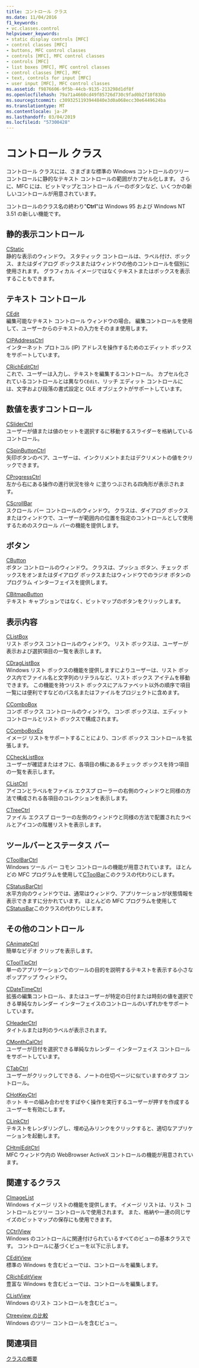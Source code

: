 ```yaml
---
title: コントロール クラス
ms.date: 11/04/2016
f1_keywords:
- vc.classes.control
helpviewer_keywords:
- static display controls [MFC]
- control classes [MFC]
- buttons, MFC control classes
- controls [MFC], MFC control classes
- controls [MFC]
- list boxes [MFC], MFC control classes
- control classes [MFC], MFC
- text, controls for input [MFC]
- user input [MFC], MFC control classes
ms.assetid: f9876606-9f5b-44cb-9135-213298d1df8f
ms.openlocfilehash: 79a71a4660cd49f85726d730c9fad0b2f10f83bb
ms.sourcegitcommit: c3093251193944840e3d0a068ecc30e6449624ba
ms.translationtype: MT
ms.contentlocale: ja-JP
ms.lasthandoff: 03/04/2019
ms.locfileid: "57300428"
---
```

# <a name="control-classes"></a>コントロール クラス

コントロール クラスには、さまざまな標準の Windows コントロールのツリー コントロールに静的なテキスト コントロールの範囲がカプセル化します。 さらに、MFC には、ビットマップとコントロール バーのボタンなど、いくつかの新しいコントロールが用意されています。

コントロールのクラス名の終わり"**Ctrl**"は Windows 95 および Windows NT 3.51 の新しい機能です。

## <a name="static-display-controls"></a>静的表示コントロール

[CStatic](../mfc/reference/cstatic-class.md)<br/>
静的な表示のウィンドウ。 スタティック コントロールは、ラベル付け、ボックス、またはダイアログ ボックスまたはウィンドウの他のコントロールを個別に使用されます。 グラフィカル イメージではなくテキストまたはボックスを表示することもできます。

## <a name="text-controls"></a>テキスト コントロール

[CEdit](../mfc/reference/cedit-class.md)<br/>
編集可能なテキスト コントロール ウィンドウの場合。 編集コントロールを使用して、ユーザーからのテキストの入力をそのまま使用します。

[CIPAddressCtrl](../mfc/reference/cipaddressctrl-class.md)<br/>
インターネット プロトコル (IP) アドレスを操作するためのエディット ボックスをサポートしています。

[CRichEditCtrl](../mfc/reference/cricheditctrl-class.md)<br/>
これで、ユーザーは入力し、テキストを編集するコントロール。 カプセル化されているコントロールとは異なり`CEdit`、リッチ エディット コントロールには、文字および段落の書式設定と OLE オブジェクトがサポートしています。

## <a name="controls-that-represent-numbers"></a>数値を表すコントロール

[CSliderCtrl](../mfc/reference/csliderctrl-class.md)<br/>
ユーザーが値または値のセットを選択するに移動するスライダーを格納しているコントロール。

[CSpinButtonCtrl](../mfc/reference/cspinbuttonctrl-class.md)<br/>
矢印ボタンのペア、ユーザーは、インクリメントまたはデクリメントの値をクリックできます。

[CProgressCtrl](../mfc/reference/cprogressctrl-class.md)<br/>
左から右にある操作の進行状況を徐々 に塗りつぶされる四角形が表示されます。

[CScrollBar](../mfc/reference/cscrollbar-class.md)<br/>
スクロール バー コントロールのウィンドウ。 クラスは、ダイアログ ボックスまたはウィンドウで、ユーザーが範囲内の位置を指定のコントロールとして使用するためのスクロール バーの機能を提供します。

## <a name="buttons"></a>ボタン

[CButton](../mfc/reference/cbutton-class.md)<br/>
ボタン コントロールのウィンドウ。 クラスは、プッシュ ボタン、チェック ボックスをオンまたはダイアログ ボックスまたはウィンドウでのラジオ ボタンのプログラム インターフェイスを提供します。

[CBitmapButton](../mfc/reference/cbitmapbutton-class.md)<br/>
テキスト キャプションではなく、ビットマップのボタンをクリックします。

## <a name="lists"></a>表示内容

[CListBox](../mfc/reference/clistbox-class.md)<br/>
リスト ボックス コントロールのウィンドウ。 リスト ボックスは、ユーザーが表示および選択項目の一覧を表示します。

[CDragListBox](../mfc/reference/cdraglistbox-class.md)<br/>
Windows リスト ボックスの機能を提供しますによりユーザーは、リスト ボックス内でファイル名と文字列のリテラルなど、リスト ボックス アイテムを移動できます。 この機能を持つリスト ボックスにアルファベット以外の順序で項目一覧には便利ですなどのパス名またはファイルをプロジェクトに含めます。

[CComboBox](../mfc/reference/ccombobox-class.md)<br/>
コンボ ボックス コントロールのウィンドウ。 コンボ ボックスは、エディット コントロールとリスト ボックスで構成されます。

[CComboBoxEx](../mfc/reference/ccomboboxex-class.md)<br/>
イメージ リストをサポートすることにより、コンボ ボックス コントロールを拡張します。

[CCheckListBox](../mfc/reference/cchecklistbox-class.md)<br/>
ユーザーが確認またはオフに、各項目の横にあるチェック ボックスを持つ項目の一覧を表示します。

[CListCtrl](../mfc/reference/clistctrl-class.md)<br/>
アイコンとラベルをファイル エクスプ ローラーの右側のウィンドウと同様の方法で構成される各項目のコレクションを表示します。

[CTreeCtrl](../mfc/reference/ctreectrl-class.md)<br/>
ファイル エクスプ ローラーの左側のウィンドウと同様の方法で配置されたラベルとアイコンの階層リストを表示します。

## <a name="toolbars-and-status-bars"></a>ツールバーとステータス バー

[CToolBarCtrl](../mfc/reference/ctoolbarctrl-class.md)<br/>
Windows ツール バー コモン コントロールの機能が用意されています。 ほとんどの MFC プログラムを使用して[CToolBar](../mfc/reference/ctoolbar-class.md)このクラスの代わりにします。

[CStatusBarCtrl](../mfc/reference/cstatusbarctrl-class.md)<br/>
水平方向のウィンドウでは、通常はウィンドウ、アプリケーションが状態情報を表示できますに分かれています。 ほとんどの MFC プログラムを使用して[CStatusBar](../mfc/reference/cstatusbar-class.md)このクラスの代わりにします。

## <a name="miscellaneous-controls"></a>その他のコントロール

[CAnimateCtrl](../mfc/reference/canimatectrl-class.md)<br/>
簡単なビデオ クリップを表示します。

[CToolTipCtrl](../mfc/reference/ctooltipctrl-class.md)<br/>
単一のアプリケーションでのツールの目的を説明するテキストを表示する小さなポップアップ ウィンドウ。

[CDateTimeCtrl](../mfc/reference/cdatetimectrl-class.md)<br/>
拡張の編集コントロール、またはユーザーが特定の日付または時刻の値を選択できる単純なカレンダー インターフェイスのコントロールのいずれかをサポートしています。

[CHeaderCtrl](../mfc/reference/cheaderctrl-class.md)<br/>
タイトルまたは列のラベルが表示されます。

[CMonthCalCtrl](../mfc/reference/cmonthcalctrl-class.md)<br/>
ユーザーが日付を選択できる単純なカレンダー インターフェイス コントロールをサポートしています。

[CTabCtrl](../mfc/reference/ctabctrl-class.md)<br/>
ユーザーがクリックしてできる、ノートの仕切ページに似ていますのタブ コントロール。

[CHotKeyCtrl](../mfc/reference/chotkeyctrl-class.md)<br/>
ホット キーの組み合わせをすばやく操作を実行するユーザーが押すを作成するユーザーを有効にします。

[CLinkCtrl](../mfc/reference/clinkctrl-class.md)<br/>
テキストをレンダリングし、埋め込みリンクをクリックすると、適切なアプリケーションを起動します。

[CHtmlEditCtrl](../mfc/reference/chtmleditctrl-class.md)<br/>
MFC ウィンドウ内の WebBrowser ActiveX コントロールの機能が用意されています。

## <a name="related-classes"></a>関連するクラス

[CImageList](../mfc/reference/cimagelist-class.md)<br/>
Windows イメージ リストの機能を提供します。 イメージ リストは、リスト コントロールとツリー コントロールで使用されます。 また、格納や一連の同じサイズのビットマップの保存にも使用できます。

[CCtrlView](../mfc/reference/cctrlview-class.md)<br/>
Windows のコントロールに関連付けられているすべてのビューの基本クラスです。 コントロールに基づくビューを以下に示します。

[CEditView](../mfc/reference/ceditview-class.md)<br/>
標準の Windows を含むビューでは、コントロールを編集します。

[CRichEditView](../mfc/reference/cricheditview-class.md)<br/>
豊富な Windows を含むビューでは、コントロールを編集します。

[CListView](../mfc/reference/clistview-class.md)<br/>
Windows のリスト コントロールを含むビュー。

[Ctreeview の比較](../mfc/reference/ctreeview-class.md)<br/>
Windows のツリー コントロールを含むビュー。

## <a name="see-also"></a>関連項目

[クラスの概要](../mfc/class-library-overview.md)

